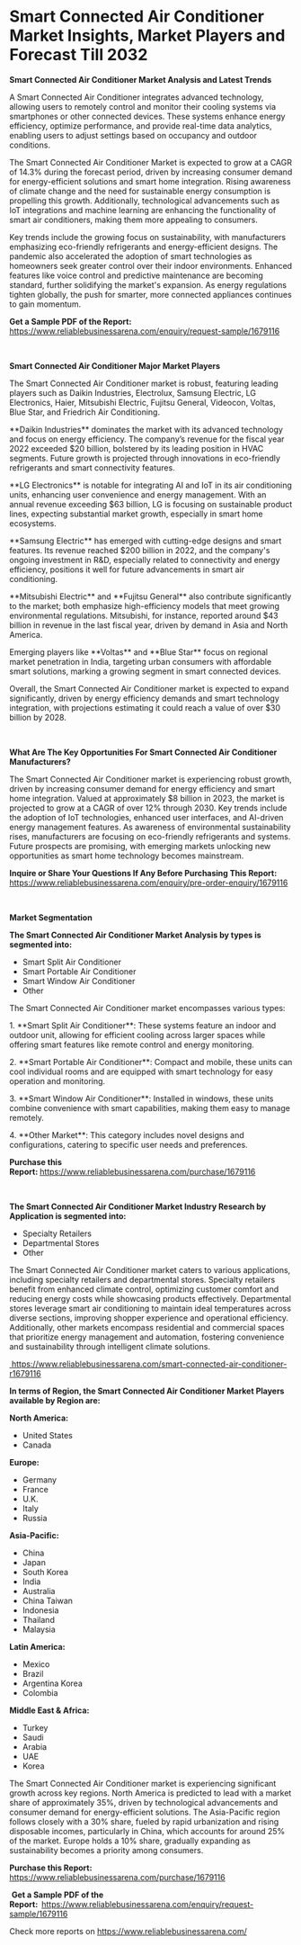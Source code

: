 <p><h1>Smart Connected Air Conditioner Market Insights, Market Players and Forecast Till 2032</h1></p><p><strong>Smart Connected Air Conditioner Market Analysis and Latest Trends</strong></p>
<p><p>A Smart Connected Air Conditioner integrates advanced technology, allowing users to remotely control and monitor their cooling systems via smartphones or other connected devices. These systems enhance energy efficiency, optimize performance, and provide real-time data analytics, enabling users to adjust settings based on occupancy and outdoor conditions. </p><p>The Smart Connected Air Conditioner Market is expected to grow at a CAGR of 14.3% during the forecast period, driven by increasing consumer demand for energy-efficient solutions and smart home integration. Rising awareness of climate change and the need for sustainable energy consumption is propelling this growth. Additionally, technological advancements such as IoT integrations and machine learning are enhancing the functionality of smart air conditioners, making them more appealing to consumers. </p><p>Key trends include the growing focus on sustainability, with manufacturers emphasizing eco-friendly refrigerants and energy-efficient designs. The pandemic also accelerated the adoption of smart technologies as homeowners seek greater control over their indoor environments. Enhanced features like voice control and predictive maintenance are becoming standard, further solidifying the market's expansion. As energy regulations tighten globally, the push for smarter, more connected appliances continues to gain momentum.</p></p>
<p><strong>Get a Sample PDF of the Report:&nbsp;</strong> <a href="https://www.reliablebusinessarena.com/enquiry/request-sample/1679116?utm_campaign=3212&utm_medium=2&utm_source=Github&utm_content=ia&utm_term=24032025&utm_id=smart-connected-air-conditioner">https://www.reliablebusinessarena.com/enquiry/request-sample/1679116</a></p>
<p>&nbsp;</p>
<p><strong>Smart Connected Air Conditioner Major Market Players</strong></p>
<p><p>The Smart Connected Air Conditioner market is robust, featuring leading players such as Daikin Industries, Electrolux, Samsung Electric, LG Electronics, Haier, Mitsubishi Electric, Fujitsu General, Videocon, Voltas, Blue Star, and Friedrich Air Conditioning. </p><p>**Daikin Industries** dominates the market with its advanced technology and focus on energy efficiency. The company’s revenue for the fiscal year 2022 exceeded $20 billion, bolstered by its leading position in HVAC segments. Future growth is projected through innovations in eco-friendly refrigerants and smart connectivity features.</p><p>**LG Electronics** is notable for integrating AI and IoT in its air conditioning units, enhancing user convenience and energy management. With an annual revenue exceeding $63 billion, LG is focusing on sustainable product lines, expecting substantial market growth, especially in smart home ecosystems.</p><p>**Samsung Electric** has emerged with cutting-edge designs and smart features. Its revenue reached $200 billion in 2022, and the company's ongoing investment in R&D, especially related to connectivity and energy efficiency, positions it well for future advancements in smart air conditioning.</p><p>**Mitsubishi Electric** and **Fujitsu General** also contribute significantly to the market; both emphasize high-efficiency models that meet growing environmental regulations. Mitsubishi, for instance, reported around $43 billion in revenue in the last fiscal year, driven by demand in Asia and North America.</p><p>Emerging players like **Voltas** and **Blue Star** focus on regional market penetration in India, targeting urban consumers with affordable smart solutions, marking a growing segment in smart connected devices.</p><p>Overall, the Smart Connected Air Conditioner market is expected to expand significantly, driven by energy efficiency demands and smart technology integration, with projections estimating it could reach a value of over $30 billion by 2028.</p></p>
<p>&nbsp;</p>
<p><strong>What Are The Key Opportunities For Smart Connected Air Conditioner Manufacturers?</strong></p>
<p><p>The Smart Connected Air Conditioner market is experiencing robust growth, driven by increasing consumer demand for energy efficiency and smart home integration. Valued at approximately $8 billion in 2023, the market is projected to grow at a CAGR of over 12% through 2030. Key trends include the adoption of IoT technologies, enhanced user interfaces, and AI-driven energy management features. As awareness of environmental sustainability rises, manufacturers are focusing on eco-friendly refrigerants and systems. Future prospects are promising, with emerging markets unlocking new opportunities as smart home technology becomes mainstream.</p></p>
<p><strong>Inquire or Share Your Questions If Any Before Purchasing This Report:</strong> <a href="https://www.reliablebusinessarena.com/enquiry/pre-order-enquiry/1679116?utm_campaign=3212&utm_medium=2&utm_source=Github&utm_content=ia&utm_term=24032025&utm_id=smart-connected-air-conditioner">https://www.reliablebusinessarena.com/enquiry/pre-order-enquiry/1679116</a></p>
<p>&nbsp;</p>
<p><strong>Market Segmentation</strong></p>
<p><strong>The Smart Connected Air Conditioner Market Analysis by types is segmented into:</strong></p>
<p><ul><li>Smart Split Air Conditioner</li><li>Smart Portable Air Conditioner</li><li>Smart Window Air Conditioner</li><li>Other</li></ul></p>
<p><p>The Smart Connected Air Conditioner market encompasses various types: </p><p>1. **Smart Split Air Conditioner**: These systems feature an indoor and outdoor unit, allowing for efficient cooling across larger spaces while offering smart features like remote control and energy monitoring.</p><p>2. **Smart Portable Air Conditioner**: Compact and mobile, these units can cool individual rooms and are equipped with smart technology for easy operation and monitoring.</p><p>3. **Smart Window Air Conditioner**: Installed in windows, these units combine convenience with smart capabilities, making them easy to manage remotely.</p><p>4. **Other Market**: This category includes novel designs and configurations, catering to specific user needs and preferences.</p></p>
<p><strong>Purchase this Report:&nbsp;</strong><a href="https://www.reliablebusinessarena.com/purchase/1679116?utm_campaign=3212&utm_medium=2&utm_source=Github&utm_content=ia&utm_term=24032025&utm_id=smart-connected-air-conditioner">https://www.reliablebusinessarena.com/purchase/1679116</a></p>
<p>&nbsp;</p>
<p><strong>The Smart Connected Air Conditioner Market Industry Research by Application is segmented into:</strong></p>
<p><ul><li>Specialty Retailers</li><li>Departmental Stores</li><li>Other</li></ul></p>
<p><p>The Smart Connected Air Conditioner market caters to various applications, including specialty retailers and departmental stores. Specialty retailers benefit from enhanced climate control, optimizing customer comfort and reducing energy costs while showcasing products effectively. Departmental stores leverage smart air conditioning to maintain ideal temperatures across diverse sections, improving shopper experience and operational efficiency. Additionally, other markets encompass residential and commercial spaces that prioritize energy management and automation, fostering convenience and sustainability through intelligent climate solutions.</p></p>
<p><a href="https://www.reliablebusinessarena.com/smart-connected-air-conditioner-r1679116?utm_campaign=3212&utm_medium=2&utm_source=Github&utm_content=ia&utm_term=24032025&utm_id=smart-connected-air-conditioner">&nbsp;https://www.reliablebusinessarena.com/smart-connected-air-conditioner-r1679116</a></p>
<p><strong>In terms of Region, the Smart Connected Air Conditioner Market Players available by Region are:</strong></p>
<p>
    <p> <strong> North America: </strong>
        <ul>
            <li>United States</li>
            <li>Canada</li>
        </ul>
        </p> 
    <p> <strong> Europe: </strong>
        <ul>
            <li>Germany</li>
            <li>France</li>
            <li>U.K.</li>
            <li>Italy</li>
            <li>Russia</li>
        </ul>
        </p> 
    <p> <strong> Asia-Pacific: </strong>
        <ul>
            <li>China</li>
            <li>Japan</li>
            <li>South Korea</li>
            <li>India</li>
            <li>Australia</li>
            <li>China Taiwan</li>
            <li>Indonesia</li>
            <li>Thailand</li>
            <li>Malaysia</li>
        </ul>
        </p> 
    <p> <strong> Latin America: </strong>
        <ul>
            <li>Mexico</li>
            <li>Brazil</li>
            <li>Argentina Korea</li>
            <li>Colombia</li>
        </ul>
        </p> 
    <p> <strong> Middle East & Africa: </strong>
        <ul>
            <li>Turkey</li>
            <li>Saudi</li>
            <li>Arabia</li>
            <li>UAE</li>
            <li>Korea</li>
        </ul>
    </p>
    </p>
<p><p>The Smart Connected Air Conditioner market is experiencing significant growth across key regions. North America is predicted to lead with a market share of approximately 35%, driven by technological advancements and consumer demand for energy-efficient solutions. The Asia-Pacific region follows closely with a 30% share, fueled by rapid urbanization and rising disposable incomes, particularly in China, which accounts for around 25% of the market. Europe holds a 10% share, gradually expanding as sustainability becomes a priority among consumers.</p></p>
<p><strong>Purchase this Report: </strong><a href="https://www.reliablebusinessarena.com/purchase/1679116?utm_campaign=3212&utm_medium=2&utm_source=Github&utm_content=ia&utm_term=24032025&utm_id=smart-connected-air-conditioner">https://www.reliablebusinessarena.com/purchase/1679116</a></p>
<p>&nbsp;<strong>Get a Sample PDF of the Report:&nbsp;&nbsp;</strong><a href="https://www.reliablebusinessarena.com/enquiry/request-sample/1679116?utm_campaign=3212&utm_medium=2&utm_source=Github&utm_content=ia&utm_term=24032025&utm_id=smart-connected-air-conditioner">https://www.reliablebusinessarena.com/enquiry/request-sample/1679116</a></p>
<p><strong></strong></p>
<p>Check more reports on <a href="https://www.reliablebusinessarena.com/?utm_campaign=3212&utm_medium=2&utm_source=Github&utm_content=ia&utm_term=24032025&utm_id=smart-connected-air-conditioner">https://www.reliablebusinessarena.com/</a></p>